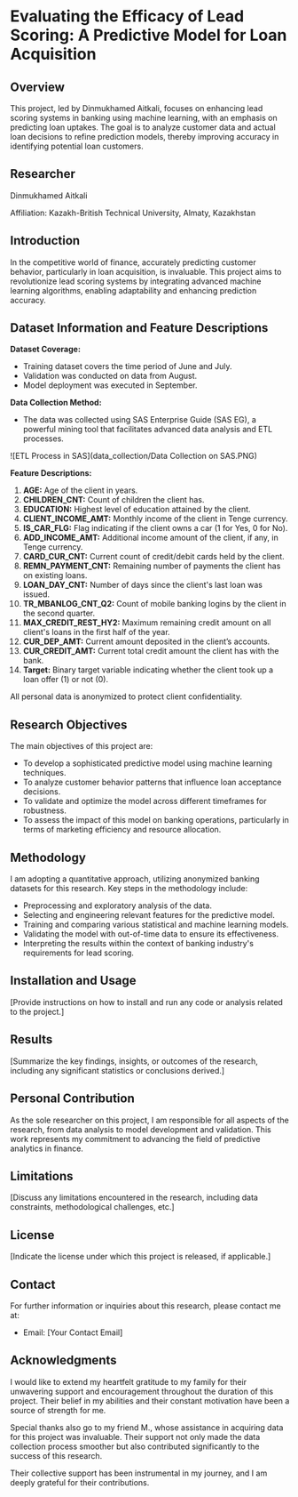 # Evaluating the Efficacy of Lead Scoring: A Predictive Model for Loan Acquisition

## Overview
This project, led by Dinmukhamed Aitkali, focuses on enhancing lead scoring systems in banking using machine learning, with an emphasis on predicting loan uptakes. The goal is to analyze customer data and actual loan decisions to refine prediction models, thereby improving accuracy in identifying potential loan customers.

## Researcher
Dinmukhamed Aitkali

Affiliation: Kazakh-British Technical University, Almaty, Kazakhstan

## Introduction
In the competitive world of finance, accurately predicting customer behavior, particularly in loan acquisition, is invaluable. This project aims to revolutionize lead scoring systems by integrating advanced machine learning algorithms, enabling adaptability and enhancing prediction accuracy.

## Dataset Information and Feature Descriptions

**Dataset Coverage:**
- Training dataset covers the time period of June and July.
- Validation was conducted on data from August.
- Model deployment was executed in September.

**Data Collection Method:**
- The data was collected using SAS Enterprise Guide (SAS EG), a powerful mining tool that facilitates advanced data analysis and ETL processes.

![ETL Process in SAS](data_collection/Data Collection on SAS.PNG)

**Feature Descriptions:**
1. **AGE:** Age of the client in years.
2. **CHILDREN_CNT:** Count of children the client has.
3. **EDUCATION:** Highest level of education attained by the client.
4. **CLIENT_INCOME_AMT:** Monthly income of the client in Tenge currency.
5. **IS_CAR_FLG:** Flag indicating if the client owns a car (1 for Yes, 0 for No).
6. **ADD_INCOME_AMT:** Additional income amount of the client, if any, in Tenge currency.
7. **CARD_CUR_CNT:** Current count of credit/debit cards held by the client.
8. **REMN_PAYMENT_CNT:** Remaining number of payments the client has on existing loans.
9. **LOAN_DAY_CNT:** Number of days since the client's last loan was issued.
10. **TR_MBANLOG_CNT_Q2:** Count of mobile banking logins by the client in the second quarter.
11. **MAX_CREDIT_REST_HY2:** Maximum remaining credit amount on all client's loans in the first half of the year.
12. **CUR_DEP_AMT:** Current amount deposited in the client’s accounts.
13. **CUR_CREDIT_AMT:** Current total credit amount the client has with the bank.
14. **Target:** Binary target variable indicating whether the client took up a loan offer (1) or not (0).

All personal data is anonymized to protect client confidentiality.

## Research Objectives
The main objectives of this project are:
- To develop a sophisticated predictive model using machine learning techniques.
- To analyze customer behavior patterns that influence loan acceptance decisions.
- To validate and optimize the model across different timeframes for robustness.
- To assess the impact of this model on banking operations, particularly in terms of marketing efficiency and resource allocation.

## Methodology
I am adopting a quantitative approach, utilizing anonymized banking datasets for this research. Key steps in the methodology include:
- Preprocessing and exploratory analysis of the data.
- Selecting and engineering relevant features for the predictive model.
- Training and comparing various statistical and machine learning models.
- Validating the model with out-of-time data to ensure its effectiveness.
- Interpreting the results within the context of banking industry's requirements for lead scoring.

## Installation and Usage
[Provide instructions on how to install and run any code or analysis related to the project.]

## Results
[Summarize the key findings, insights, or outcomes of the research, including any significant statistics or conclusions derived.]

## Personal Contribution
As the sole researcher on this project, I am responsible for all aspects of the research, from data analysis to model development and validation. This work represents my commitment to advancing the field of predictive analytics in finance.

## Limitations
[Discuss any limitations encountered in the research, including data constraints, methodological challenges, etc.]

## License
[Indicate the license under which this project is released, if applicable.]

## Contact
For further information or inquiries about this research, please contact me at:
- Email: [Your Contact Email]

## Acknowledgments
I would like to extend my heartfelt gratitude to my family for their unwavering support and encouragement throughout the duration of this project. Their belief in my abilities and their constant motivation have been a source of strength for me.

Special thanks also go to my friend M., whose assistance in acquiring data for this project was invaluable. Their support not only made the data collection process smoother but also contributed significantly to the success of this research.

Their collective support has been instrumental in my journey, and I am deeply grateful for their contributions.
